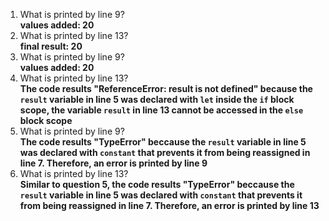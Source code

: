 1. What is printed by line 9?  
   **values added:  20**
2. What is printed by line 13?  
   **final result:  20**
3. What is printed by line 9?  
   **values added:  20**
4. What is printed by line 13?  
   **The code results "ReferenceError: result is not defined" because the `result` variable in line 5  was declared with  `let` inside the `if` block scope, the variable `result` in line 13 cannot be accessed in the `else` block scope**
5. What is printed by line 9?  
    **The code results "TypeError" beccause the `result` variable in line 5 was declared with `constant` that prevents it from being reassigned in line 7. Therefore, an error is printed by line 9**
6. What is printed by line 13?  
   **Similar to question 5, the code results "TypeError" beccause the `result` variable in line 5 was declared with `constant` that prevents it from being reassigned in line 7. Therefore, an error is printed by line 13**